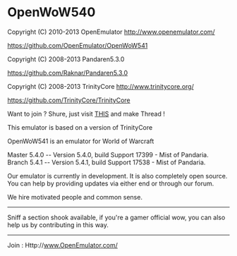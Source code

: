 OpenWoW540
==========

 Copyright (C) 2010-2013 OpenEmulator <http://www.openemulator.com/>
 
 https://github.com/OpenEmulator/OpenWoW541
 
 Copyright (C) 2008-2013 Pandaren5.3.0

 https://github.com/Raknar/Pandaren5.3.0

 Copyright (C) 2008-2013 TrinityCore <http://www.trinitycore.org/>
 
 https://github.com/TrinityCore/TrinityCore
 
 
Want to join ? Shure, just visit [THIS](http://openemulator.com/wow/index.php/forum/21-join-our-team/) and make Thread !


This emulator is based on a version of TrinityCore

OpenWoW541 is an emulator for World of Warcraft 

Master 5.4.0 -- Version 5.4.0, build Support 17399 - Mist of Pandaria.
Branch 5.4.1 -- Version 5.4.1, build Support 17538 - Mist of Pandaria.

Our emulator is currently in development. It is also completely open source.
You can help by providing updates via either end or through our forum.

We hire motivated people and common sense.

----------------

Sniff a section shook available, if you're a gamer official wow, you can also help 
us by contributing in this way.

----------------

Join : Http://www.OpenEmulator.com/

